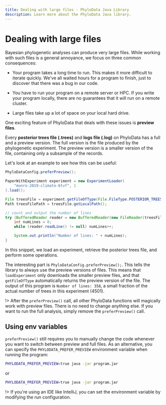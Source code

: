 ```yaml
---
title: Dealing with large files - PhyloData Java Library
description: Learn more about the PhyloData Java library.
---
```


# Dealing with large files

Bayesian phylogenetic analyses can produce very large files. While working with such files is a general annoyance, we focus on three common consequences:

- Your program takes a long time to run. This makes it more difficult to iterate quickly. We've all waited hours for a program to finish, just to discover that there was a bug in our code.

- You have to run your program on a remote server or HPC. If you write your program locally, there are no guarantees that it will run on a remote cluster.

- Large files take up a lot of space on your local hard drive.

One exciting feature of PhyloData that deals with these issues is **preview files**.

Every **posterior trees file (.trees)** and **logs file (.log)** on PhyloData has a full and a preview version. The full version is the file produced by the phylogenetic experiment. The preview version is a smaller version of the file, containing only a subsample of the records.

Let's look at an example to see how this can be useful:

```java
PhyloDataConfig.preferPreview();

PaperWithExperiment experiment = new ExperimentLoader(
    "munro-2019-climate-6tvf", 1
).load();

File treesFile = experiment.getFileOfType(File.FileType.POSTERIOR_TREES);
Path treesFilePath = treesFile.getLocalPath();

// count and output the number of lines
try (BufferedReader reader = new BufferedReader(new FileReader(treesFilePath.toString()))) {
    int numLines = 0;
    while (reader.readLine() != null) numLines++;

    System.out.println("Number of lines: " + numLines);
}
```

In this snippet, we load an experiment, retrieve the posterior trees file, and perform some operations.

The interesting part is `PhyloDataConfig.preferPreview();`. This tells the library to always use the preview versions of files. This means that `loadExperiment` only downloads the smaller preview files, and that `getFileOfType` automatically returns the preview version of the file. The output of this program is `Number of lines: 358`, a small fraction of the actual number of trees in this experiment (4501).

!> After the `preferPreview()` call, all other PhyloData functions will magically work with preview files. There is no need to change anything else. If you want to run the full analysis, simply remove the `preferPreview()` call.

## Using env variables

`preferPreview()` still requires you to manually change the code whenever you want to switch between preview and full files. As an alternative, you can specify the `PHYLODATA_PREFER_PREVIEW` environment variable when running the program:

```bash
PHYLODATA_PREFER_PREVIEW=true java -jar program.jar
```

or

```bash
PHYLODATA_PREFER_PREVIEW=true java -jar program.jar
```

!> If you're using an IDE like IntelliJ, you can set the environment variable by modifying the run configuration.
